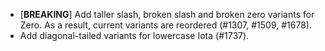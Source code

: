 * \[**BREAKING**\] Add taller slash, broken slash and broken zero variants for Zero. As a result, current variants are reordered (#1307, #1509, #1678).
* Add diagonal-tailed variants for lowercase Iota (#1737).
